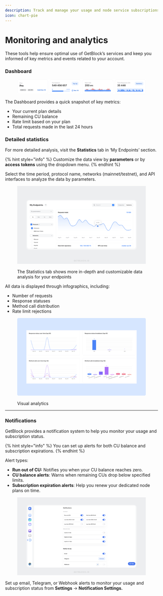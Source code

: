 ```yaml
---
description: Track and manage your usage and node service subscriptions with GetBlock.
icon: chart-pie
---
```


# Monitoring and analytics

These tools help ensure optimal use of GetBlock’s services and keep you informed of key metrics and events related to your account.

### Dashboard

<figure><img src="../.gitbook/assets/Pro_dashboard_stats.svg" alt="How to track your blockchain node service usage statistics"><figcaption></figcaption></figure>

The Dashboard provides a quick snapshot of key metrics:

* Your current plan details
* Remaining CU balance
* Rate limit based on your plan
* Total requests made in the last 24 hours

### Detailed statistics

For more detailed analysis, visit the **Statistics** tab in ‘My Endpoints’ section.

{% hint style="info" %}
Customize the data view by **parameters** or by **access** **tokens** using the dropdown menu.
{% endhint %}

Select the time period, protocol name, networks (mainnet/testnet), and API interfaces to analyze the data by parameters.

<figure><img src="../.gitbook/assets/Stats_pro_user.svg" alt="How to track your blokchain API usage"><figcaption><p>The Statistics tab shows more in-depth and customizable data analysis for your endpoints</p></figcaption></figure>

All data is displayed through infographics, including:

* Number of requests
* Response statuses
* Method call distribution
* Rate limit rejections

<figure><img src="../.gitbook/assets/Docs_stats_charts.svg" alt="The charts visualizing blockchain API usage trends"><figcaption><p>Visual analytics</p></figcaption></figure>

***

### Notifications

GetBlock provides a notification system to help you monitor your usage and subscription status.

{% hint style="info" %}
You can set up alerts for both CU balance and subscription expirations.
{% endhint %}

Alert types:

* **Run out of CU:** Notifies you when your CU balance reaches zero.
* **CU balance alerts**: Warns when remaining CUs drop below specified limits.
* **Subscription expiration alerts**: Help you renew your dedicated node plans on time.

<figure><img src="../.gitbook/assets/Notifications.svg" alt="Managing your blockchain RPC node usage with notifications"><figcaption></figcaption></figure>

Set up email, Telegram, or Webhook alerts to monitor your usage and subscription status from **Settings** → **Notification Settings.**
